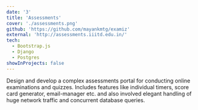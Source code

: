 ```yaml
---
date: '3'
title: 'Assessments'
cover: './assessments.png'
github: 'https://github.com/mayankmtg/examiz'
external: 'http://assessments.iiitd.edu.in/'
tech:
  - Bootstrap.js
  - Django
  - Postgres
showInProjects: false
---
```


Design and develop a complex assessments portal for conducting online examinations and quizzes. Includes features like individual timers, score card generator, email-manager etc. and also involved elegant handling of huge network traffic and concurrent database queries.
